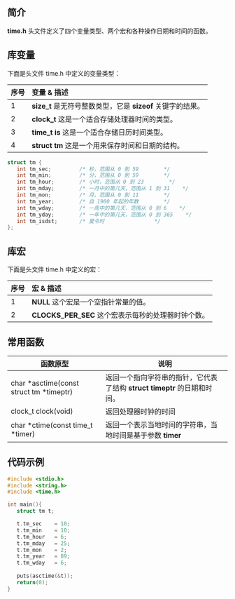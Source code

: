 ## 简介

**time.h** 头文件定义了四个变量类型、两个宏和各种操作日期和时间的函数。



## 库变量

下面是头文件 time.h 中定义的变量类型：

| 序号 | 变量 & 描述                                                 |
| :--- | :---------------------------------------------------------- |
| 1    | **size_t** 是无符号整数类型，它是 **sizeof** 关键字的结果。 |
| 2    | **clock_t** 这是一个适合存储处理器时间的类型。              |
| 3    | **time_t is** 这是一个适合存储日历时间类型。                |
| 4    | **struct tm** 这是一个用来保存时间和日期的结构。            |

``` c
struct tm {
   int tm_sec;         /* 秒，范围从 0 到 59        */
   int tm_min;         /* 分，范围从 0 到 59        */
   int tm_hour;        /* 小时，范围从 0 到 23        */
   int tm_mday;        /* 一月中的第几天，范围从 1 到 31    */
   int tm_mon;         /* 月，范围从 0 到 11        */
   int tm_year;        /* 自 1900 年起的年数        */
   int tm_wday;        /* 一周中的第几天，范围从 0 到 6    */
   int tm_yday;        /* 一年中的第几天，范围从 0 到 365    */
   int tm_isdst;       /* 夏令时                */
};
```



## 库宏

下面是头文件 time.h 中定义的宏：

| 序号 | 宏 & 描述                                           |
| :--- | :-------------------------------------------------- |
| 1    | **NULL** 这个宏是一个空指针常量的值。               |
| 2    | **CLOCKS_PER_SEC** 这个宏表示每秒的处理器时钟个数。 |



## 常用函数

| 函数原型                                | 说明                                                         |
| --------------------------------------- | ------------------------------------------------------------ |
| char *asctime(const struct tm *timeptr) | 返回一个指向字符串的指针，它代表了结构 **struct timeptr** 的日期和时间。 |
| clock_t clock(void)                     | 返回处理器时钟的时间                                         |
| char *ctime(const time_t *timer)        | 返回一个表示当地时间的字符串，当地时间是基于参数 **timer**   |



## 代码示例

``` c
#include <stdio.h>
#include <string.h>
#include <time.h>

int main(){
   struct tm t;

   t.tm_sec    = 10;
   t.tm_min    = 10;
   t.tm_hour   = 6;
   t.tm_mday   = 25;
   t.tm_mon    = 2;
   t.tm_year   = 89;
   t.tm_wday   = 6;
    
   puts(asctime(&t));
   return(0);
}
```

